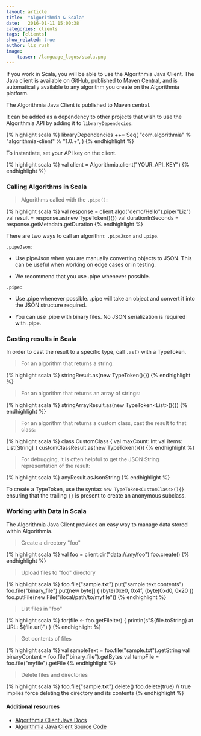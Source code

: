 ```yaml
---
layout: article
title:  "Algorithmia & Scala"
date:   2016-01-11 15:00:38
categories: clients
tags: [clients]
show_related: true
author: liz_rush
image:
    teaser: /language_logos/scala.png
---
```


If you work in Scala, you will be able to use the Algorithmia Java Client. The Java client is available on GitHub, published to Maven Central, and is automatically available to any algorithm you create on the Algorithmia platform.

The Algorithmia Java Client is published to Maven central.

It can be added as a dependency to other projects that wish to use the Algorithmia API by adding it to `libraryDependecies`.

{% highlight scala %}
libraryDependencies ++= Seq(
  "com.algorithmia" % "algorithmia-client" % "1.0.+",
)
{% endhighlight %}

To instantiate, set your API key on the client.

{% highlight scala %}
val client = Algorithmia.client("YOUR_API_KEY")
{% endhighlight %}

### Calling Algorithms in Scala

> Algorithms called with the `.pipe()`:

{% highlight scala %}
val response = client.algo("demo/Hello").pipe("Liz")
val result = response.as(new TypeToken<String>(){})
val durationInSeconds = response.getMetadata.getDuration
{% endhighlight %}

There are two ways to call an algorithm: `.pipeJson` and `.pipe`.

`.pipeJson:`

* Use pipeJson when you are manually converting objects to JSON. This can be useful when working on edge cases or in testing.

* We recommend that you use .pipe whenever possible.

`.pipe:`

* Use .pipe whenever possible. .pipe will take an object and convert it into the JSON structure required.

* You can use .pipe with binary files. No JSON serialization is required with .pipe.

### Casting results in Scala

In order to cast the result to a specific type, call `.as()` with a TypeToken.

> For an algorithm that returns a string:

{% highlight scala %}
stringResult.as(new TypeToken<String>(){})
{% endhighlight %}

> For an algorithm that returns an array of strings:

{% highlight scala %}
stringArrayResult.as(new TypeToken<List<String>>(){})
{% endhighlight %}

> For an algorithm that returns a custom class, cast the result to that class:

{% highlight scala %}
class CustomClass {
  val maxCount: Int
  val items: List[String]
}
customClassResult.as(new TypeToken<CustomClass>(){})
{% endhighlight %}

> For debugging, it is often helpful to get the JSON String representation of the result:

{% highlight scala %}
anyResult.asJsonString
{% endhighlight %}

<aside class="notice">
  To create a TypeToken, use the syntax <code>new TypeToken&lt;CustomClass&gt;(){}</code> ensuring that the trailing <code>{}</code> is present to create an anonymous subclass.
</aside>

### Working with Data in Scala

The Algorithmia Java Client provides an easy way to manage data stored within Algorithmia. 

> Create a directory "foo"

{% highlight scala %}
val foo = client.dir("data://.my/foo")
foo.create()
{% endhighlight %}

> Upload files to "foo" directory

{% highlight scala %}
foo.file("sample.txt").put("sample text contents")
foo.file("binary_file").put(new byte[] { (byte)0xe0, 0x4f, (byte)0xd0, 0x20 })
foo.putFile(new File("/local/path/to/myfile"))
{% endhighlight %}

> List files in "foo"

{% highlight scala %}
for(file <- foo.getFileIter) {
  println(s"${file.toString} at URL: ${file.url}")
}
{% endhighlight %}

> Get contents of files

{% highlight scala %}
val sampleText = foo.file("sample.txt").getString
val binaryContent = foo.file("binary_file").getBytes
val tempFile = foo.file("myfile").getFile
{% endhighlight %}

> Delete files and directories

{% highlight scala %}
foo.file("sample.txt").delete()
foo.delete(true) // true implies force deleting the directory and its contents
{% endhighlight %}

#### Additional resources

* <a href="http://www.javadoc.io/doc/com.algorithmia/algorithmia-client/1.0.3">Algorithmia Client Java Docs <i class="fa fa-external-link"></i></a>
* <a href="https://github.com/algorithmiaio/algorithmia-java">Algorithmia Java Client Source Code<i class="fa fa-external-link"></i></a>